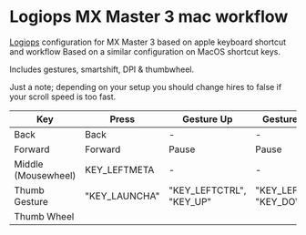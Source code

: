 # Logiops MX Master 3 mac workflow
[Logiops](https://github.com/PixlOne/logiops) configuration for MX Master 3 based on apple keyboard shortcut and workflow
Based on a similar configuration on MacOS shortcut keys.

Includes gestures, smartshift, DPI & thumbwheel.

Just a note; depending on your setup you should change hires to false if your scroll speed is too fast.

| Key | Press | Gesture Up | Gesture Down  |  Gesture Right  | Gesture Left  |
| ------------- | ------------- | ------------- | ------------- | ------------- | ------------- | 
| Back        |     Back    |    -      |    -     |    -     |     -     |
| Forward        |     Forward      |     Pause      |     Pause     |     Next Song      |     Previous Song    |
| Middle (Mousewheel)       |     KEY_LEFTMETA     |    -      |      -     |     "KEY_LEFTCTRL", "KEY_PAGEDOWN"      |     "KEY_LEFTCTRL", "KEY_PAGEUP"      |
| Thumb Gesture        |     "KEY_LAUNCHA"      |     "KEY_LEFTCTRL", "KEY_UP"     |     "KEY_LEFTCTRL", "KEY_DOWN"    |     "KEY_LEFTCTRL", "KEY_RIGHT"       |     "KEY_LEFTCTRL" "KEY_LEFT"      |
| Thumb Wheel        |           |         |           |     Volume Up       |     Volume Down     |

